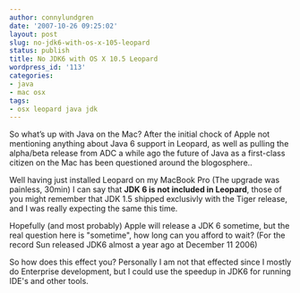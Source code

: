 ```yaml
---
author: connylundgren
date: '2007-10-26 09:25:02'
layout: post
slug: no-jdk6-with-os-x-105-leopard
status: publish
title: No JDK6 with OS X 10.5 Leopard
wordpress_id: '113'
categories:
- java
- mac osx
tags:
- osx leopard java jdk
---
```


So what’s up with Java on the Mac? After the initial chock of Apple not
mentioning anything about Java 6 support in Leopard, as well as pulling the
alpha/beta release from ADC a while ago the future of Java as a first-class
citizen on the Mac has been questioned around the blogosphere..

Well having just installed Leopard on my MacBook Pro (The upgrade was
painless, 30min) I can say that **JDK 6 is not included in Leopard**, those of
you might remember that JDK 1.5 shipped exclusivly with the Tiger release, and
I was really expecting the same this time.

Hopefully (and most probably) Apple will release a JDK 6 sometime, but the
real question here is "sometime", how long can you afford to wait? (For the
record Sun released JDK6 almost a year ago at December 11 2006)

So how does this effect you? Personally I am not that effected since I mostly
do Enterprise development, but I could use the speedup in JDK6 for running
IDE's and other tools.

